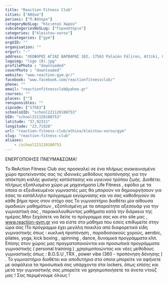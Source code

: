 ```yaml
---
title: "Reaction Fitness Club"
cities: ["Αθήνα"]
perioxi: ["Π.Φάληρο"]
categoryNoSLug: "Κλειστού Χώρου"
subcategoriesNoSLug: ["Γυμναστήριο"]
categories: ["kleistou-xorou"]
subcategories: ["gym"]
orgUID: ""
organisation: ""
orgurl: "-"
address: "ΛΕΩΦΟΡΟΣ ΑΓΙΑΣ ΒΑΡΒΑΡΑΣ 102, 17563 Palaión Fáliron, Attiki, Greece"
logoimg: "logo (8).jpg"
profilePhoto : "downloaded"
coverPhoto : "downloaded"
website: "www.reaction-gym.gr/"
facebook: "www.facebook.com/reactionfitnessclub/"
phone: ""
email: "reactionfitnessclub@yahoo.gr"
courses: ""
places: [""]
rensponsibles: ""
zipcode: ["17563"]
schoolsUID: "school221120180753"
UID: "school221120180753"
latitude: "37,92311"
longitude: "23,71928"
url: "reaction-fitness-club/athina/kleistou-xorou/gym"
slug: "reaction-fitness-club"
aliases:
    - /school221120180753
---
```



ΕΝΕΡΓΟΠΟΙΗΣΕ ΠΝΕΥΜΑ&amp;ΣΩΜΑ!

To ReAction Fitness Club σας προσκαλεί σε ένα πλήρως ανακαινισμένο χώρο προτείνοντάς σας τις ιδανικές μεθόδους προπόνησης για την απόκτηση καλής φυσικής κατάστασης και υγιεινού τρόπου ζωής. Διαθέτει πλήρως εξοπλισμένο χώρο με μηχανήματα Life Fitness , εφόδιο με τα οποία οι εξειδικευμένοι γυμναστές μας θα μπορούν να δημιουργήσουν για έσας το κατάλληλο πρόγραμμα εκγύμνασης και να σας καθοδηγούν σε κάθε βήμα προς στον στόχο σας Το γυμναστήριο διαθέτει μία αίθουσα ομαδικών μαθημάτων , εξοπλισμένη με τα απαραίτητα αξεσουάρ για την γυμναστική σας , παρακολουθώντας μαθήματα κατά την διάρκεια της ημέρας.Μην ξεχάσετε να δείτε το πρόγραμμα σας και στο site μας , www.reaction-gym.gr για να είστε στο μάθημα που εσείς επιθυμείτε στην ώρα σας !Το πρόγραμμα έχει μεγάλη ποικιλία από διαφορετικά είδη γυμναστικής όπως : κυκλική προπόνηση , παραδοσιακούς χορούς, aerobic, pilates, yoga, kick boxing , spinning , dance, δυναμικά προγράμματα κλπ. Επίσης στον χώρος μας πραγματοποιούνται και προσωπικά προγράμματα γυμναστικής ( personal traininig ) ,χρησιμοποιώντας και νέες μεθόδους γυμναστικής όπως : B.O.S.U ,TRX , power vibe (360 - προπόνηση δόνησης ) . Το γυμναστήριο διαθέτει και αποδυτήρια στα οποία μπορείτε να αφήνετε με ασφάλεια τα προσωπικά σας υπάρχοντα στα lockers, όπως επίσης και μετά την γυμναστικής σας μπορείτε να χρησιμοποιήσετε τα άνετα ντούζ μας ! Σας περιμένουμε όλους !